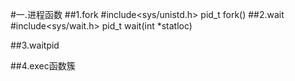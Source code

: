 #一.进程函数
##1.fork
    #include<sys/unistd.h>
    pid_t fork()
##2.wait
    #include<sys/wait.h>
    pid_t wait(int *statloc)

##3.waitpid

##4.exec函数簇
